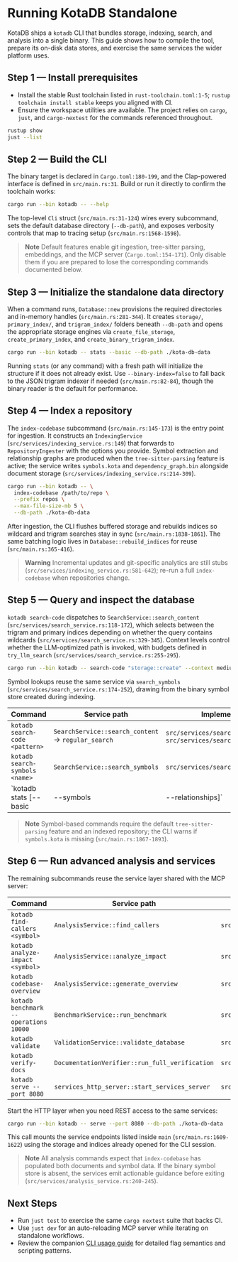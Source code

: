 # Running KotaDB Standalone

KotaDB ships a `kotadb` CLI that bundles storage, indexing, search, and analysis into a single binary. This guide shows how to compile the tool, prepare its on-disk data stores, and exercise the same services the wider platform uses.

## Step 1 — Install prerequisites

- Install the stable Rust toolchain listed in `rust-toolchain.toml:1-5`; `rustup toolchain install stable` keeps you aligned with CI.
- Ensure the workspace utilities are available. The project relies on `cargo`, `just`, and `cargo-nextest` for the commands referenced throughout.

```bash
rustup show
just --list
```

## Step 2 — Build the CLI

The binary target is declared in `Cargo.toml:180-199`, and the Clap-powered interface is defined in `src/main.rs:31`. Build or run it directly to confirm the toolchain works:

```bash
cargo run --bin kotadb -- --help
```

The top-level `Cli` struct (`src/main.rs:31-124`) wires every subcommand, sets the default database directory (`--db-path`), and exposes verbosity controls that map to tracing setup (`src/main.rs:1568-1598`).

> **Note** Default features enable git ingestion, tree-sitter parsing, embeddings, and the MCP server (`Cargo.toml:154-171`). Only disable them if you are prepared to lose the corresponding commands documented below.

## Step 3 — Initialize the standalone data directory

When a command runs, `Database::new` provisions the required directories and in-memory handles (`src/main.rs:281-344`). It creates `storage/`, `primary_index/`, and `trigram_index/` folders beneath `--db-path` and opens the appropriate storage engines via `create_file_storage`, `create_primary_index`, and `create_binary_trigram_index`.

```bash
cargo run --bin kotadb -- stats --basic --db-path ./kota-db-data
```

Running `stats` (or any command) with a fresh path will initialize the structure if it does not already exist. Use `--binary-index=false` to fall back to the JSON trigram indexer if needed (`src/main.rs:82-84`), though the binary reader is the default for performance.

## Step 4 — Index a repository

The `index-codebase` subcommand (`src/main.rs:145-173`) is the entry point for ingestion. It constructs an `IndexingService` (`src/services/indexing_service.rs:149`) that forwards to `RepositoryIngester` with the options you provide. Symbol extraction and relationship graphs are produced when the `tree-sitter-parsing` feature is active; the service writes `symbols.kota` and `dependency_graph.bin` alongside document storage (`src/services/indexing_service.rs:214-309`).

```bash
cargo run --bin kotadb -- \
  index-codebase /path/to/repo \
  --prefix repos \
  --max-file-size-mb 5 \
  --db-path ./kota-db-data
```

After ingestion, the CLI flushes buffered storage and rebuilds indices so wildcard and trigram searches stay in sync (`src/main.rs:1838-1861`). The same batching logic lives in `Database::rebuild_indices` for reuse (`src/main.rs:365-416`).

> **Warning** Incremental updates and git-specific analytics are still stubs (`src/services/indexing_service.rs:581-642`); re-run a full `index-codebase` when repositories change.

## Step 5 — Query and inspect the database

`kotadb search-code` dispatches to `SearchService::search_content` (`src/services/search_service.rs:118-172`), which selects between the trigram and primary indices depending on whether the query contains wildcards (`src/services/search_service.rs:329-345`). Context levels control whether the LLM-optimized path is invoked, with budgets defined in `try_llm_search` (`src/services/search_service.rs:255-295`).

```bash
cargo run --bin kotadb -- search-code "storage::create" --context medium --limit 5 --db-path ./kota-db-data
```

Symbol lookups reuse the same service via `search_symbols` (`src/services/search_service.rs:174-252`), drawing from the binary symbol store created during indexing.

| Command | Service path | Implementation |
| --- | --- | --- |
| `kotadb search-code <pattern>` | `SearchService::search_content` → `regular_search` | `src/services/search_service.rs:118`, `src/services/search_service.rs:298` |
| `kotadb search-symbols <name>` | `SearchService::search_symbols` | `src/services/search_service.rs:174` |
| `kotadb stats [--basic|--symbols|--relationships]` | `StatsService::get_statistics` | `src/services/stats_service.rs:245` |

> **Note** Symbol-based commands require the default `tree-sitter-parsing` feature and an indexed repository; the CLI warns if `symbols.kota` is missing (`src/main.rs:1867-1893`).

## Step 6 — Run advanced analysis and services

The remaining subcommands reuse the service layer shared with the MCP server:

| Command | Service path | Implementation |
| --- | --- | --- |
| `kotadb find-callers <symbol>` | `AnalysisService::find_callers` | `src/services/analysis_service.rs:252` |
| `kotadb analyze-impact <symbol>` | `AnalysisService::analyze_impact` | `src/services/analysis_service.rs:284` |
| `kotadb codebase-overview` | `AnalysisService::generate_overview` | `src/services/analysis_service.rs:318` |
| `kotadb benchmark --operations 10000` | `BenchmarkService::run_benchmark` | `src/services/benchmark_service.rs:300` |
| `kotadb validate` | `ValidationService::validate_database` | `src/services/validation_service.rs:356` |
| `kotadb verify-docs` | `DocumentationVerifier::run_full_verification` | `src/main.rs:1708-1776` |
| `kotadb serve --port 8080` | `services_http_server::start_services_server` | `src/main.rs:1606-1631` |

Start the HTTP layer when you need REST access to the same services:

```bash
cargo run --bin kotadb -- serve --port 8080 --db-path ./kota-db-data
```

This call mounts the service endpoints listed inside `main` (`src/main.rs:1609-1622`) using the storage and indices already opened for the CLI session.

> **Note** All analysis commands expect that `index-codebase` has populated both documents and symbol data. If the binary symbol store is absent, the services emit actionable guidance before exiting (`src/services/analysis_service.rs:240-245`).

## Next Steps

- Run `just test` to exercise the same `cargo nextest` suite that backs CI.
- Use `just dev` for an auto-reloading MCP server while iterating on standalone workflows.
- Review the companion [CLI usage guide](./cli_usage.md) for detailed flag semantics and scripting patterns.
